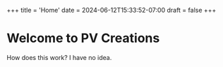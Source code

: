 +++
title = 'Home'
date = 2024-06-12T15:33:52-07:00
draft = false
+++

# Welcome to PV Creations
How does this work? I have no idea.